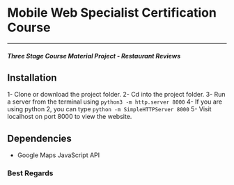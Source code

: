 # Mobile Web Specialist Certification Course
---
#### _Three Stage Course Material Project - Restaurant Reviews_

## Installation 

1- Clone or download the project folder.
2- Cd into the project folder.
3- Run a server from the terminal using `python3 -m http.server 8000`
4- If you are using python 2, you can type `python -m SimpleHTTPServer 8000`
5- Visit localhost on port 8000 to view the website.

## Dependencies
- Google Maps JavaScript API

### Best Regards
